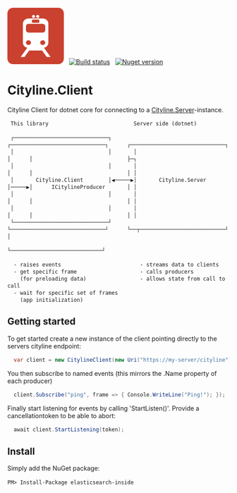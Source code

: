 ![](https://raw.githubusercontent.com/poulfoged/Cityline.Client/master/icon.png) &nbsp; 
[![Build status](https://ci.appveyor.com/api/projects/status/poi16vbjrlfv0ngw?svg=true)](https://ci.appveyor.com/project/poulfoged/cityline-client-yl6if) &nbsp; 
[![Nuget version](https://img.shields.io/nuget/v/cityline.client)](https://www.nuget.org/packages/Cityline.Client/)

# Cityline.Client

Cityline Client for dotnet core for connecting to a [Cityline.Server](https://github.com/poulfoged/Cityline.Server)-instance.

```
 This library                           Server side (dotnet)

 ┌──────────────────────────────┐       ┌──────────────────────────────┐      ┌──────────────────────────────┐
 │                              │       │                              │      │                              ├─┐
 │                              │       │                              │      │                              │ │
 │       Cityline.Client        │◀─────▶│       Cityline.Server        │─────▶│      ICitylineProducer       │ │
 │                              │       │                              │      │                              │ │
 │                              │       │                              │      │                              │ │
 └──────────────────────────────┘       └──────────────────────────────┘      └──┬───────────────────────────┘ │
                                                                                 └─────────────────────────────┘

  - raises events                         - streams data to clients
  - get specific frame                    - calls producers
    (for preloading data)                 - allows state from call to call
  - wait for specific set of frames
    (app initialization)
```


## Getting started

To get started create a new instance of the client pointing directly to the servers cityline endpoint:

```c#
  var client = new CitylineClient(new Uri("https://my-server/cityline"));
```

You then subscribe to named events (this mirrors the .Name property of each producer)

```c#
  client.Subscribe("ping", frame => { Console.WriteLine("Ping!"); });
```

Finally start listening for events by calling 'StartListen()'. Provide a cancellationtoken to be able to abort: 

```c#
  await client.StartListening(token);
```

## Install

Simply add the NuGet package:

`PM> Install-Package elasticsearch-inside`
